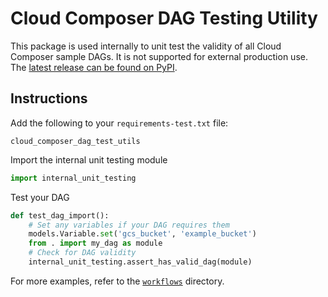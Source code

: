 # Cloud Composer DAG Testing Utility

This package is used internally to unit test the validity of all Cloud Composer sample DAGs. It is not supported for external production use. The [latest release can be found on PyPI](https://pypi.org/project/cloud-composer-dag-test-utils/).

## Instructions

Add the following to your `requirements-test.txt` file:

`cloud_composer_dag_test_utils`

Import the internal unit testing module

```python
import internal_unit_testing
```

Test your DAG

```python
def test_dag_import():
    # Set any variables if your DAG requires them
    models.Variable.set('gcs_bucket', 'example_bucket')
    from . import my_dag as module
    # Check for DAG validity
    internal_unit_testing.assert_has_valid_dag(module)
```

For more examples, refer to the [`workflows`](https://github.com/GoogleCloudPlatform/python-docs-samples/tree/master/composer/workflows) directory.


